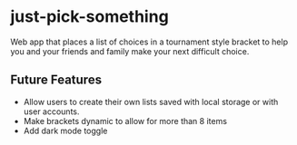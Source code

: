 # just-pick-something
Web app that places a list of choices in a tournament style bracket to help you and your friends and family make your next difficult choice.

## Future Features
* Allow users to create their own lists saved with local storage or with user accounts.
* Make brackets dynamic to allow for more than 8 items
* Add dark mode toggle
